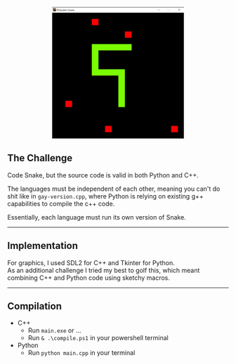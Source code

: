 <p align="center">
  <img src="demo.jpg" width=300 height=300 />
</p>

## The Challenge
Code Snake, but the source code is valid in both Python and C++.  
  
The languages must be independent of each other, meaning you can't do shit like in `gay-version.cpp`, where Python is relying on existing g++ capabilities to compile the c++ code.  

Essentially, each language must run its own version of Snake.

---

## Implementation
For graphics, I used SDL2 for C++ and Tkinter for Python.    
As an additional challenge I tried my best to golf this, which meant combining C++ and Python code using sketchy macros.

---

## Compilation
- C++
    - Run `main.exe` or ...
    - Run `& .\compile.ps1` in your powershell terminal
- Python
    - Run `python main.cpp` in your terminal 
